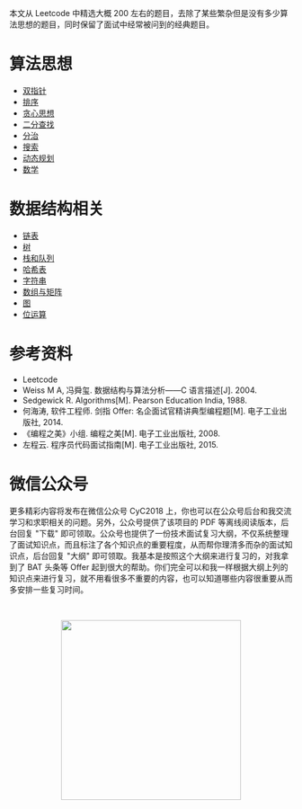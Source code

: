 

本文从 Leetcode 中精选大概 200 左右的题目，去除了某些繁杂但是没有多少算法思想的题目，同时保留了面试中经常被问到的经典题目。

# 算法思想

- [双指针](notes/算法/Leetcode%20题解%20-%20双指针.md)
- [排序](notes/算法/Leetcode%20题解%20-%20排序.md)
- [贪心思想](notes/算法/Leetcode%20题解%20-%20贪心思想.md)
- [二分查找](notes/算法/Leetcode%20题解%20-%20二分查找.md)
- [分治](notes/算法/Leetcode%20题解%20-%20分治.md)
- [搜索](notes/算法/Leetcode%20题解%20-%20搜索.md)
- [动态规划](notes/算法/Leetcode%20题解%20-%20动态规划.md)
- [数学](notes/算法/Leetcode%20题解%20-%20数学.md)

# 数据结构相关

- [链表](notes/算法/Leetcode%20题解%20-%20链表.md)
- [树](notes/算法/Leetcode%20题解%20-%20树.md)
- [栈和队列](notes/算法/Leetcode%20题解%20-%20栈和队列.md)
- [哈希表](notes/算法/Leetcode%20题解%20-%20哈希表.md)
- [字符串](notes/算法/Leetcode%20题解%20-%20字符串.md)
- [数组与矩阵](notes/算法/Leetcode%20题解%20-%20数组与矩阵.md)
- [图](notes/算法/Leetcode%20题解%20-%20图.md)
- [位运算](notes/算法/Leetcode%20题解%20-%20位运算.md)

# 参考资料


- Leetcode
- Weiss M A, 冯舜玺. 数据结构与算法分析——C 语言描述[J]. 2004.
- Sedgewick R. Algorithms[M]. Pearson Education India, 1988.
- 何海涛, 软件工程师. 剑指 Offer: 名企面试官精讲典型编程题[M]. 电子工业出版社, 2014.
- 《编程之美》小组. 编程之美[M]. 电子工业出版社, 2008.
- 左程云. 程序员代码面试指南[M]. 电子工业出版社, 2015.




# 微信公众号


更多精彩内容将发布在微信公众号 CyC2018 上，你也可以在公众号后台和我交流学习和求职相关的问题。另外，公众号提供了该项目的 PDF 等离线阅读版本，后台回复 "下载" 即可领取。公众号也提供了一份技术面试复习大纲，不仅系统整理了面试知识点，而且标注了各个知识点的重要程度，从而帮你理清多而杂的面试知识点，后台回复 "大纲" 即可领取。我基本是按照这个大纲来进行复习的，对我拿到了 BAT 头条等 Offer 起到很大的帮助。你们完全可以和我一样根据大纲上列的知识点来进行复习，就不用看很多不重要的内容，也可以知道哪些内容很重要从而多安排一些复习时间。


<br><div align="center"><img width="320px" src="https://cs-notes-1256109796.cos.ap-guangzhou.myqcloud.com/other/公众号海报6.png"></img></div>
